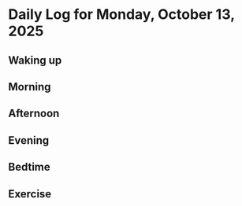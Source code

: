 # Daily Log for Monday, October 13, 2025

## Waking up

## Morning

## Afternoon

## Evening

## Bedtime

## Exercise
